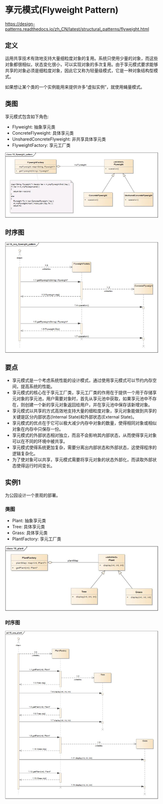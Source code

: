 # 享元模式(Flyweight Pattern)

<https://design-patterns.readthedocs.io/zh_CN/latest/structural_patterns/flyweight.html>

## 定义

运用共享技术有效地支持大量细粒度对象的复用。系统只使用少量的对象，而这些对象都很相似，状态变化很小，可以实现对象的多次复用。由于享元模式要求能够共享的对象必须是细粒度对象，因此它又称为轻量级模式，它是一种对象结构型模式。

如果想让某个类的一个实例能用来提供许多“虚拟实例”，就使用蝇量模式。

## 类图

享元模式包含如下角色:

-   Flyweight: 抽象享元类
-   ConcreteFlyweight: 具体享元类
-   UnsharedConcreteFlyweight: 非共享具体享元类
-   FlyweightFactory: 享元工厂类

![image](../../_static/19_flyweight_pattern.jpg)

## 时序图

![image](../../_static/19_seq_flyweight_pattern.jpg)

## 要点

-   享元模式是一个考虑系统性能的设计模式，通过使用享元模式可以节约内存空间，提高系统的性能。
-   享元模式的核心在于享元工厂类，享元工厂类的作用在于提供一个用于存储享元对象的享元池，用户需要对象时，首先从享元池中获取，如果享元池中不存在，则创建一个新的享元对象返回给用户，并在享元池中保存该新增对象。
-   享元模式以共享的方式高效地支持大量的细粒度对象，享元对象能做到共享的关键是区分内部状态(Internal
    State)和外部状态(External State)。
-   享元模式的优点在于它可以极大减少内存中对象的数量，使得相同对象或相似对象在内存中只保存一份。
-   享元模式的外部状态相对独立，而且不会影响其内部状态，从而使得享元对象可以在不同的环境中被共享。
-   享元模式使得系统更加复杂，需要分离出内部状态和外部状态，这使得程序的逻辑复杂化。
-   为了使对象可以共享，享元模式需要将享元对象的状态外部化，而读取外部状态使得运行时间变长。

## 实例1

为公园设计一个景观的部署。

### 类图

-   Plant: 抽象享元类
-   Tree: 具体享元类
-   Grass: 具体享元类
-   PlantFactory: 享元工厂类

![image](../../_static/19_plant.jpg)

### 时序图

![image](../../_static/19_seq_plant.jpg)
